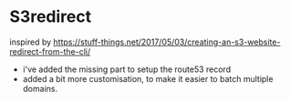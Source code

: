 # S3redirect

inspired by https://stuff-things.net/2017/05/03/creating-an-s3-website-redirect-from-the-cli/

- i've added the missing part to setup the route53 record 
- added a bit more customisation, to make it easier to batch multiple domains.
